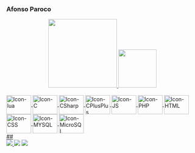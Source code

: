 ### Afonso Paroco

<div align="center">
  <a href="https://github.com/afonsoparoco">
  <img height="180em" src="https://github-readme-stats.vercel.app/api?username=afonsoparoco&show_icons=false&theme=dark&include_all_commits=true&count_private=true"/>
  <img height="100em" src="https://github-readme-stats.vercel.app/api/top-langs/?username=afonsoparoco&layout=compact&langs_count=7&theme=dark"/>
</div>
  
<div style="display: inline_block"><br>
  <img align="center" alt="Icon-lua" height="50" width="65" src="https://cdn.jsdelivr.net/gh/devicons/devicon/icons/lua/lua-original-wordmark.svg">
  <img align="center" alt="Icon-C" height="50" width="65" src="https://cdn.jsdelivr.net/gh/devicons/devicon/icons/c/c-original.svg">
  <img align="center" alt="Icon-CSharp" height="50" width="65" src="https://cdn.jsdelivr.net/gh/devicons/devicon/icons/csharp/csharp-original.svg">
  <img align="center" alt="Icon-CPlusPlus" height="50" width="65" src="https://cdn.jsdelivr.net/gh/devicons/devicon/icons/cplusplus/cplusplus-original.svg">
  <img align="center" alt="Icon-JS" height="50" width="65" src="https://cdn.jsdelivr.net/gh/devicons/devicon/icons/javascript/javascript-original.svg">
  <img align="center" alt="Icon-PHP" height="50" width="65" src="https://cdn.jsdelivr.net/gh/devicons/devicon/icons/php/php-plain.svg">
  <img align="center" alt="Icon-HTML" height="50" width="65" src="https://cdn.jsdelivr.net/gh/devicons/devicon/icons/html5/html5-original.svg">
  <img align="center" alt="Icon-CSS" height="50" width="65" src="https://cdn.jsdelivr.net/gh/devicons/devicon/icons/css3/css3-original.svg">
  <img align="center" alt="Icon-MYSQL" height="50" width="65" src="https://cdn.jsdelivr.net/gh/devicons/devicon/icons/mysql/mysql-original-wordmark.svg">
  <img align="center" alt="Icon-MicroSQL" height="50" width="65" src="https://cdn.jsdelivr.net/gh/devicons/devicon/icons/microsoftsqlserver/microsoftsqlserver-plain.svg">
 </div>
 ##
 <div>
    <a href="https://discord.gg/!PAROCO#8332" target="_blank"><img src="https://img.shields.io/badge/Discord-7289DA?style=for-the-badge&logo=discord&logoColor=white" target="_blank">
    <a href = "mailto:afonsoparoco@gmail.com"><img src="https://img.shields.io/badge/Gmail-D14836?style=for-the-badge&logo=gmail&logoColor=white" target="_blank"></a>
    <a href="https://github.com/afonsoparoco" target="_blank"><img src="https://img.shields.io/badge/GitHub-100000?style=for-the-badge&logo=github&logoColor=white" target="_blank">

</div>
   
 
